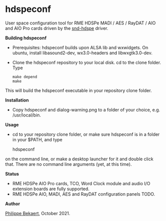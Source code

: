 # hdspeconf
User space configuration tool for RME HDSPe MADI / AES / RayDAT / AIO and AIO Pro cards driven by the [snd-hdspe](https://github.com/PhilippeBekaert/snd-hdspe) driver.

**Building hdspeconf**

- Prerequisites: hdspeconf builds upon ALSA lib and wxwidgets. On ubuntu, install libasound2-dev, wx3.0-headers and libwxgtk3.0-dev.

- Clone the hdspeconf repository to your local disk. cd to the clone folder. Type

      make depend
      make
      
This will build the hdspeconf executable in your repository clone folder.

**Installation**

- Copy hdspeconf and dialog-warning.png to a folder of your choice, e.g. /usr/local/bin.

**Usage**

- cd to your repository clone folder, or make sure hdspeconf is in a folder in your $PATH, and type

     hdspeconf
     
on the command line, or make a desktop launcher for it and double click that. There are no command line arguments (yet, at this time).

**Status**

- RME HDSPe AIO Pro cards, TCO, Word Clock module and audio I/O extension boards are fully supported.
- RME HDSPe AIO, MADI, AES and RayDAT configuration panels TODO.

**Author**

[Philippe Bekaert](mailto:linux@panokkel.be), October 2021.
      
      

